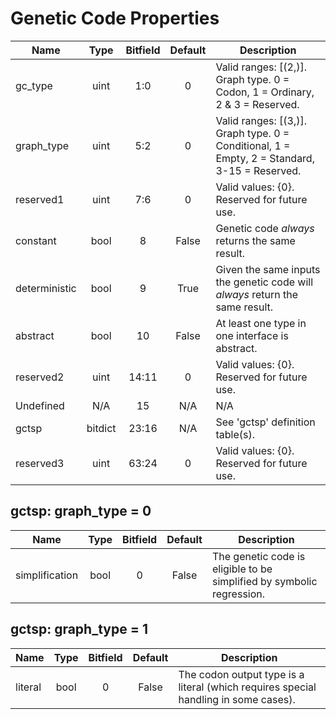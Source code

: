 # Genetic Code Properties

| Name | Type | Bitfield | Default | Description |
|---|:-:|:-:|:-:|---|
| gc_type | uint | 1:0 | 0 | Valid ranges: [(2,)]. Graph type. 0 = Codon, 1 = Ordinary, 2 & 3 = Reserved. |
| graph_type | uint | 5:2 | 0 | Valid ranges: [(3,)]. Graph type. 0 = Conditional, 1 = Empty, 2 = Standard, 3-15 = Reserved. |
| reserved1 | uint | 7:6 | 0 | Valid values: {0}. Reserved for future use. |
| constant | bool | 8 | False | Genetic code _always_ returns the same result. |
| deterministic | bool | 9 | True | Given the same inputs the genetic code will _always_ return the same result. |
| abstract | bool | 10 | False | At least one type in one interface is abstract. |
| reserved2 | uint | 14:11 | 0 | Valid values: {0}. Reserved for future use. |
| Undefined | N/A | 15 | N/A | N/A |
| gctsp | bitdict | 23:16 | N/A | See 'gctsp' definition table(s). |
| reserved3 | uint | 63:24 | 0 | Valid values: {0}. Reserved for future use. |

## gctsp: graph_type = 0

| Name | Type | Bitfield | Default | Description |
|---|:-:|:-:|:-:|---|
| simplification | bool | 0 | False | The genetic code is eligible to be simplified by symbolic regression. |

## gctsp: graph_type = 1

| Name | Type | Bitfield | Default | Description |
|---|:-:|:-:|:-:|---|
| literal | bool | 0 | False | The codon output type is a literal (which requires special handling in some cases). |
